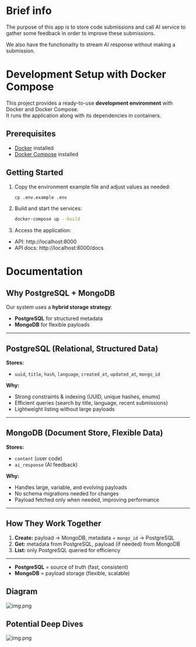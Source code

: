 # Brief info
The purpose of this app is to store code submissions and call AI service to gather some feedback in order to improve these submissions.

We also have the functionality to stream AI response without making a submission.

# Development Setup with Docker Compose

This project provides a ready-to-use **development environment** with Docker and Docker Compose.  
It runs the application along with its dependencies in containers.

## Prerequisites

- [Docker](https://docs.docker.com/get-docker/) installed  
- [Docker Compose](https://docs.docker.com/compose/install/) installed  

## Getting Started

1. Copy the environment example file and adjust values as needed:

   ```bash
   cp .env.example .env

2. Build and start the services:

    ```bash
    docker-compose up --build
3. Access the application:

- API: http://localhost:8000
- API docs: http://localhost:8000/docs


# Documentation

## Why PostgreSQL + MongoDB

Our system uses a **hybrid storage strategy**:  
- **PostgreSQL** for structured metadata  
- **MongoDB** for flexible payloads  

---

## PostgreSQL (Relational, Structured Data)
**Stores:**  
- `uuid`, `title`, `hash`, `language`, `created_at`, `updated_at`, `mongo_id`

**Why:**  
- Strong constraints & indexing (UUID, unique hashes, enums)  
- Efficient queries (search by title, language, recent submissions)  
- Lightweight listing without large payloads  

---

## MongoDB (Document Store, Flexible Data)
**Stores:**  
- `content` (user code)  
- `ai_response` (AI feedback)

**Why:**  
- Handles large, variable, and evolving payloads  
- No schema migrations needed for changes
- Payload fetched only when needed, improving performance  

---

## How They Work Together
1. **Create:** payload → MongoDB, metadata + `mongo_id` → PostgreSQL
2. **Get:** metadata from PostgreSQL, payload (if needed) from MongoDB
3. **List:** only PostgreSQL queried for efficiency

---

- **PostgreSQL** = source of truth (fast, consistent)  
- **MongoDB** = payload storage (flexible, scalable)

## Diagram
![img.png](docs/diagram.png)


## Potential Deep Dives
![img.png](docs/potential_deep_dives.png)